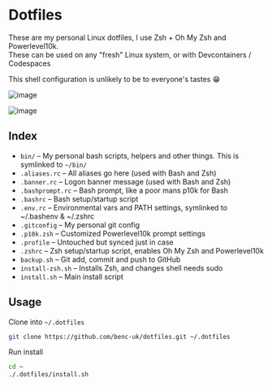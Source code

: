 # Dotfiles
These are my personal Linux dotfiles, I use Zsh + Oh My Zsh and Powerlevel10k.  
These can be used on any "fresh" Linux system, or with Devcontainers / Codespaces

This shell configuration is unlikely to be to everyone's tastes 😁

![image](https://user-images.githubusercontent.com/14982936/81501314-a9084b00-92cf-11ea-8ee0-40dfa48de888.png)

![image](https://user-images.githubusercontent.com/14982936/81501320-ae659580-92cf-11ea-8236-caa4fcc10b8d.png)


## Index
- `bin/` – My personal bash scripts, helpers and other things. This is symlinked to `~/bin/`
- `.aliases.rc` – All aliases go here (used with Bash and Zsh)
- `.banner.rc` – Logon banner message (used with Bash and Zsh)
- `.bashprompt.rc` – Bash prompt, like a poor mans p10k for Bash
- `.bashrc` – Bash setup/startup script
- `.env.rc` – Environmental vars and PATH settings, symlinked to ~/.bashenv & ~/.zshrc
- `.gitconfig` – My personal git config
- `.p10k.zsh` – Customized Powerlevel10k prompt settings
- `.profile` – Untouched but synced just in case
- `.zshrc` – Zsh setup/startup script, enables Oh My Zsh and Powerlevel10k
- `backup.sh` – Git add, commit and push to GitHub
- `install-zsh.sh` – Installs Zsh, and changes shell needs sudo
- `install.sh` – Main install script

## Usage
Clone into `~/.dotfiles`
```bash
git clone https://github.com/benc-uk/dotfiles.git ~/.dotfiles
```

Run install
```bash
cd ~
./.dotfiles/install.sh
```
